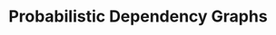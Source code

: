 ---
title: Probabilistic Dependency Graphs
arxiv: https://arxiv.org/abs/2012.10800
# pdf-link: https://arxiv.org/pdf/2202.11862
authors: Oliver Richardson and Joseph Halpern
conf: AAAI
year: 2021
code: https://github.com/orichardson/pdg
poster: /files/posters/pdg-AAAI-poster-D.pdf
type: conference
---